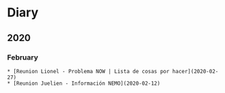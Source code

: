 
# Diary

## 2020

### February
    * [Reunion Lionel - Problema NOW | Lista de cosas por hacer](2020-02-27)
    * [Reunion Juelien - Información NEMO](2020-02-12)
